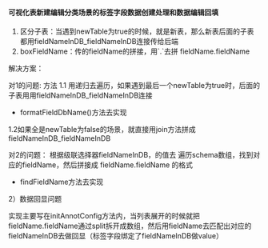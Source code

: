 #### 可视化表新建编辑分类场景的标签字段数据创建处理和数据编辑回填

1. 区分子表：当遇到newTable为true的时候，就是新表，那么新表后面的子表都用fieldNameInDB_fieldNameInDB连接传给后端
2. boxFieldName：传的fieldName的拼接，用\`.\`去拼 fieldName.fieldName

解决方案：

对1的问题:
方法
1.1 用递归去遍历，如果遇到最后一个newTable为true时，后面的子表用用fieldNameInDB_fieldNameInDB连接
- formatFieldDbName()方法去实现

1.2如果全是newTable为false的场景，就直接用join方法拼成fieldNameInDB_fieldNameInDB

对2的问题：
根据级联选择器fieldNameInDB，的值去 遍历schema数组，找到对应的fieldName，然后拼接成 fieldName.fieldName 的格式
- findFieldName方法去实现

2）数据回显问题

实现主要写在initAnnotConfig方法内，当列表展开的时候就把fieldName.fieldName通过split拆开成数组，然后用fieldName去匹配出对应的fieldNameInDB去做回显（标签字段绑定了fieldNameInDB做value）